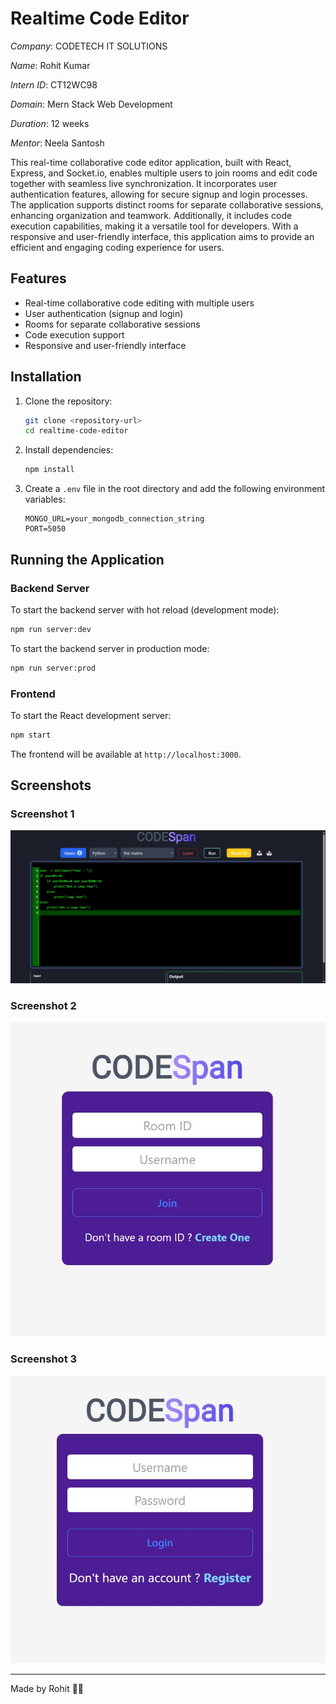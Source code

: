 # Realtime Code Editor

*Company*: CODETECH IT SOLUTIONS

*Name*: Rohit Kumar

*Intern ID*: CT12WC98

*Domain*: Mern Stack Web Development

*Duration*: 12 weeks

*Mentor*: Neela Santosh

This real-time collaborative code editor application, built with React, Express, and Socket.io, enables multiple users to join rooms and edit code together with seamless live synchronization. It incorporates user authentication features, allowing for secure signup and login processes. The application supports distinct rooms for separate collaborative sessions, enhancing organization and teamwork. Additionally, it includes code execution capabilities, making it a versatile tool for developers. With a responsive and user-friendly interface, this application aims to provide an efficient and engaging coding experience for users.

## Features

- Real-time collaborative code editing with multiple users
- User authentication (signup and login)
- Rooms for separate collaborative sessions
- Code execution support
- Responsive and user-friendly interface

## Installation

1. Clone the repository:
   ```bash
   git clone <repository-url>
   cd realtime-code-editor
   ```

2. Install dependencies:
   ```bash
   npm install
   ```

3. Create a `.env` file in the root directory and add the following environment variables:
   ```
   MONGO_URL=your_mongodb_connection_string
   PORT=5050
   ```

## Running the Application

### Backend Server

To start the backend server with hot reload (development mode):
```bash
npm run server:dev
```

To start the backend server in production mode:
```bash
npm run server:prod
```

### Frontend

To start the React development server:
```bash
npm start
```

The frontend will be available at `http://localhost:3000`.

## Screenshots

### Screenshot 1
![Screenshot 1](./image1.png)

### Screenshot 2
![Screenshot 2](./image2.png)

### Screenshot 3
![Screenshot 3](./image3.png)

-----
Made by Rohit 🐱‍🏍
